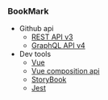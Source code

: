 ### BookMark
- Github api
  - [REST API v3](https://developer.github.com/v3/)
  - [GraphQL API v4](https://developer.github.com/v4/)
- Dev tools
  - [Vue](https://vuejs.org)
  - [Vue composition api](https://github.com/vuejs/composition-api)
  - [StoryBook](https://storybook.js.org/)
  - [Jest](https://jestjs.io)